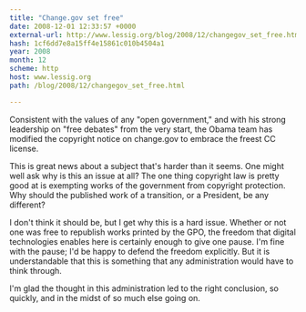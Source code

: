 ```yaml
---
title: "Change.gov set free"
date: 2008-12-01 12:33:57 +0000
external-url: http://www.lessig.org/blog/2008/12/changegov_set_free.html
hash: 1cf6dd7e8a15ff4e15861c010b4504a1
year: 2008
month: 12
scheme: http
host: www.lessig.org
path: /blog/2008/12/changegov_set_free.html

---
```


Consistent with the values of any "open government," and with his strong leadership on "free debates" from the very start, the Obama team has modified the copyright notice on change.gov to embrace the freest CC license. 


This is great news about a subject that's harder than it seems. One might well ask why is this an issue at all? The one thing copyright law is pretty good at is exempting works of the government from copyright protection. Why should the published work of a transition, or a President, be any different? 


I don't think it should be, but I get why this is a hard issue. Whether or not one was free to republish works printed by the GPO, the freedom that digital technologies enables here is certainly enough to give one pause. I'm fine with the pause; I'd be happy to defend the freedom explicitly. But it is understandable that this is something that any administration would have to think through. 


I'm glad the thought in this administration led to the right conclusion, so quickly, and in the midst of so much else going on.
